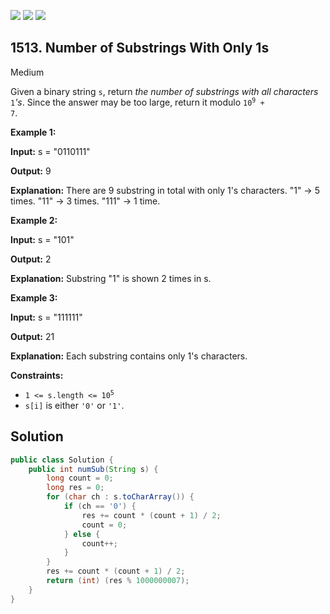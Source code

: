 [![](https://img.shields.io/github/stars/javadev/LeetCode-in-Java?label=Stars&style=flat-square)](https://github.com/javadev/LeetCode-in-Java)
[![](https://img.shields.io/github/forks/javadev/LeetCode-in-Java?label=Fork%20me%20on%20GitHub%20&style=flat-square)](https://github.com/javadev/LeetCode-in-Java/fork)
[![](https://img.shields.io/badge/-LeetCode%20in%20Kotlin-blue?style=flat-square)](https://github.com/javadev/LeetCode-in-Kotlin)

## 1513\. Number of Substrings With Only 1s

Medium

Given a binary string `s`, return _the number of substrings with all characters_ `1`_'s_. Since the answer may be too large, return it modulo <code>10<sup>9</sup> + 7</code>.

**Example 1:**

**Input:** s = "0110111"

**Output:** 9

**Explanation:** There are 9 substring in total with only 1's characters. "1" -> 5 times. "11" -> 3 times. "111" -> 1 time.

**Example 2:**

**Input:** s = "101"

**Output:** 2

**Explanation:** Substring "1" is shown 2 times in s.

**Example 3:**

**Input:** s = "111111"

**Output:** 21

**Explanation:** Each substring contains only 1's characters.

**Constraints:**

*   <code>1 <= s.length <= 10<sup>5</sup></code>
*   `s[i]` is either `'0'` or `'1'`.

## Solution

```java
public class Solution {
    public int numSub(String s) {
        long count = 0;
        long res = 0;
        for (char ch : s.toCharArray()) {
            if (ch == '0') {
                res += count * (count + 1) / 2;
                count = 0;
            } else {
                count++;
            }
        }
        res += count * (count + 1) / 2;
        return (int) (res % 1000000007);
    }
}
```